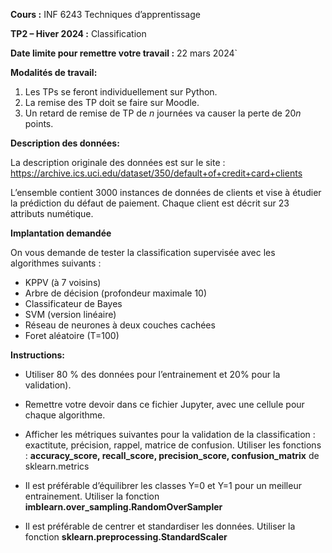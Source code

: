 **Cours :** INF 6243 Techniques d’apprentissage

**TP2 – Hiver 2024 :** Classification

**Date limite pour remettre votre travail :** 22 mars 2024`

**Modalités de travail:**

1.  Les TPs se feront individuellement sur Python.
2.  La remise des TP doit se faire sur Moodle.
3.  Un retard de remise de TP de $n$ journées va causer la perte de $20 n$ points.  


**Description des données:**

La description originale des données est sur le site : https://archive.ics.uci.edu/dataset/350/default+of+credit+card+clients

L’ensemble contient 3000 instances de données de clients et vise à étudier la prédiction du défaut de paiement. Chaque client est décrit sur 23 attributs numétique.  

**Implantation demandée**

On vous demande de tester la classification supervisée avec les algorithmes suivants :

*   KPPV (à 7 voisins)
*   Arbre de décision (profondeur maximale 10)
*   Classificateur de Bayes
*   SVM (version linéaire)
*   Réseau de neurones à deux couches cachées
* 	Foret aléatoire (T=100)


**Instructions:**


*   Utiliser 80 % des données pour l’entrainement et 20% pour la validation).

* Remettre votre devoir dans ce fichier Jupyter, avec une cellule pour chaque algorithme.

*   Afficher les métriques suivantes pour la validation de la classification : exactitute, précision, rappel, matrice de confusion.
Utiliser les fonctions : **accuracy_score, recall_score, precision_score, confusion_matrix** de  sklearn.metrics

*   Il est préférable d’équilibrer les classes Y=0 et Y=1 pour un meilleur entrainement.  Utiliser la fonction **imblearn.over_sampling.RandomOverSampler**

* Il est préférable de centrer et standardiser les données.
Utiliser la fonction **sklearn.preprocessing.StandardScaler**


